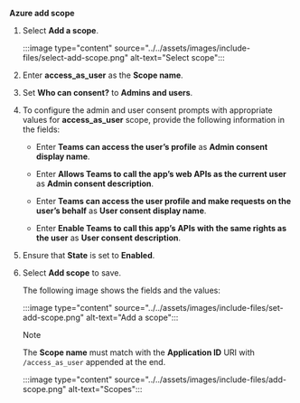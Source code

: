 **Azure add scope**

1. Select **Add a scope**. 

   :::image type="content" source="../../assets/images/include-files/select-add-scope.png" alt-text="Select scope":::

1. Enter **access_as_user** as the **Scope name**.

1. Set **Who can consent?** to **Admins and users**.

1. To configure the admin and user consent prompts with appropriate values for **access_as_user** scope, provide the following information in the fields:

   * Enter **Teams can access the user’s profile** as **Admin consent display name**.

   * Enter **Allows Teams to call the app’s web APIs as the current user** as **Admin consent description**.

   * Enter **Teams can access the user profile and make requests on the user’s behalf** as **User consent display name**.

   * Enter **Enable Teams to call this app’s APIs with the same rights as the user** as **User consent description**.

1. Ensure that **State** is set to **Enabled**.

1. Select **Add scope** to save.

   The following image shows the fields and the values:

   :::image type="content" source="../../assets/images/include-files/set-add-scope.png" alt-text="Add a scope":::

   > [!NOTE]
   > The **Scope name** must match with the **Application ID** URI with `/access_as_user` appended at the end.

    <!--  `api://d4b8****.ngrok.io/00000000-0000-0000-0000-000000000000/access_as_user`-->  

   :::image type="content" source="../../assets/images/include-files/add-scope.png" alt-text="Scopes"::: 

